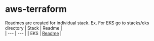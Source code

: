 # aws-terraform

Readmes are created for individual stack. Ex. For EKS go to stacks/eks directory
| Stack | Readme |          
| --- | --- |
| EKS  | [Readme](./stacks/eks/Readme.md) |


